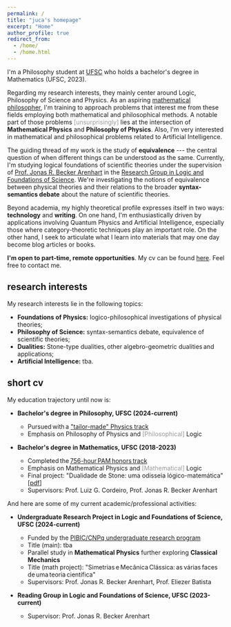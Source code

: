 ```yaml
---
permalink: /
title: "juca's homepage"
excerpt: "Home"
author_profile: true
redirect_from: 
  - /home/
  - /home.html
---
```


I'm a Philosophy student at [UFSC](https://ufsc.br/) who holds a bachelor's degree in Mathematics (UFSC, 2023).

Regarding my research interests, they mainly center around Logic, Philosophy of Science and Physics. As an aspiring [mathematical philosopher](https://onlinelibrary.wiley.com/doi/abs/10.1111/meta.12029), I'm training to approach problems that interest me from these fields employing both mathematical and philosophical methods. A notable part of those problems <span style="color: #999999;">[unsurprisingly]</span> lies at the intersection of **Mathematical Physics** and **Philosophy of Physics**. Also, I'm very interested in mathematical and philosophical problems related to Artificial Intelligence.
 
The guiding thread of my work is the study of **equivalence** --- the central question of when different things can be understood as the same. Currently, I'm studying logical foundations of scientific theories under the supervision of [Prof. Jonas R. Becker Arenhart](https://scholar.google.com/citations?user=INalU8cAAAAJ&hl=pt-BR) in the [Research Group in Logic and Foundations of Science](https://sites.google.com/view/logicandfoundationsofscience/home?authuser=0). We're investigating the notions of equivalence between physical theories and their relations to the broader **syntax-semantics debate** about the nature of scientific theories.

Beyond academia, my highly theoretical profile expresses itself in two ways: **technology** and **writing**. On one hand, I'm enthusiastically driven by applications involving Quantum Physics and Artificial Intelligence, especially those where category-theoretic techniques play an important role. On the other hand, I seek to articulate what I learn into materials that may one day become blog articles or books.

**I'm open to part-time, remote opportunities**. My cv can be found [here](https://jucazyn.github.io/cv/). Feel free to contact me.

## research interests

My research interests lie in the following topics:

* **Foundations of Physics:** logico-philosophical investigations of physical theories;
* **Philosophy of Science:** syntax-semantics debate, equivalence of scientific theories;
* **Dualities:** Stone-type dualities, other algebro-geometric dualities and applications;
* **Artificial Intelligence:** tba.

## short cv

My education trajectory until now is:

* **Bachelor's degree in Philosophy, UFSC (2024-current)**
  * Pursued with a ["tailor-made" Physics track](https://jucazyn.github.io/physics-track/)
  * Emphasis on Philosophy of Physics and <span style="color: #999999;">[Philosophical]</span> Logic

* **Bachelor's degree in Mathematics, UFSC (2018-2023)**
  * Completed the [756-hour PAM honors track](http://pam.mtm.ufsc.br/)
  * Emphasis on Mathematical Physics and <span style="color: #999999;">[Mathematical]</span> Logic
  * Final project: "Dualidade de Stone: uma odisseia lógico-matemática" [[pdf](https://repositorio.ufsc.br/bitstream/handle/123456789/255148/tcc_julio%20candido%20veloso%20barczyszyn.pdf?sequence=1&isAllowed=y)]
  * Supervisors: Prof. Luiz G. Cordeiro, Prof. Jonas R. Becker Arenhart

And here are some of my current academic/professional activities:

* **Undergraduate Research Project in Logic and Foundations of Science, UFSC (2024-current)**
  * Funded by the [PIBIC/CNPq undergraduate research program](http://pibic.propesq.ufsc.br/)
  * Title (main): tba
  * Parallel study in **Mathematical Physics** further exploring **Classical Mechanics**
  * Title (math project): "Simetrias e Mecânica Clássica: as várias faces de uma teoria científica"
  * Supervisors: Prof. Jonas R. Becker Arenhart, Prof. Eliezer Batista
 
* **Reading Group in Logic and Foundations of Science, UFSC (2023-current)**
  * Supervisor: Prof. Jonas R. Becker Arenhart
